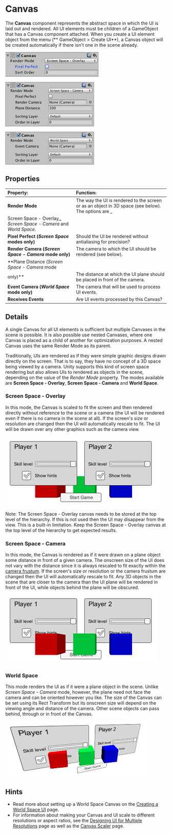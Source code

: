 # Canvas

The **Canvas** component represents the abstract space in which the UI is laid out and rendered. All UI elements must be
children of a GameObject that has a Canvas component attached. When you create a UI element object from the menu (**
GameObject > Create UI**), a Canvas object will be created automatically if there isn't one in the scene already.

![Screen Space - Overlay Set](images/UI_CanvasInspector.png)

![Screen Space - Camera Set](images/UI_CanvasScreenSpaceCameraInspector.png)

![World Space Set](images/UI_CanvasWorldSpaceInspector.png)

## Properties

|**Property:** |**Function:** |
|:---|:---|
|**Render Mode** | The way the UI is rendered to the screen or as an object in 3D space (see below). The options are _
Screen Space - Overlay_, _Screen Space - Camera_ and _World Space_. |
|**Pixel Perfect (_Screen Space_ modes only)** |Should the UI be rendered without antialiasing for precision? |
|**Render Camera (_Screen Space - Camera_ mode only)** |The camera to which the UI should be rendered (see below). |
|**Plane Distance (_Screen Space - Camera_ mode
only)** |The distance at which the UI plane should be placed in front of the camera. |
|**Event Camera (_World Space_ mode only)** |The camera that will be used to process UI events. |
|**Receives Events** |Are UI events processed by this Canvas? |

## Details

A single Canvas for all UI elements is sufficient but multiple Canvases in the scene is possible. It is also possible
use nested Canvases, where one Canvas is placed as a child of another for optimization purposes. A nested Canvas uses
the same Render Mode as its parent.

Traditionally, UIs are rendered as if they were simple graphic designs drawn directly on the screen. That is to say,
they have no concept of a 3D space being viewed by a camera. Unity supports this kind of screen space rendering but also
allows UIs to rendered as objects in the scene, depending on the value of the _Render Mode_ property. The modes
available are **Screen Space - Overlay**, **Screen Space - Camera** and **World Space**.

### Screen Space - Overlay

In this mode, the Canvas is scaled to fit the screen and then rendered directly without reference to the scene or a
camera (the UI will be rendered even if there is no camera in the scene at all). If the screen's size or resolution are
changed then the UI will automatically rescale to fit. The UI will be drawn over any other graphics such as the camera
view.

![Overlay UI rendered over scene objects](images/CanvasOverlay.png)

Note: The Screen Space - Overlay canvas needs to be stored at the top level of the hierarchy. If this is not used then
the UI may disappear from the view. This is a built-in limitation. Keep the Screen Space - Overlay canvas at the top
level of the hierarchy to get expected results.

### Screen Space - Camera

In this mode, the Canvas is rendered as if it were drawn on a plane object some distance in front of a given camera. The
onscreen size of the UI does not vary with the distance since it is always rescaled to fit exactly within
the [camera frustum](FrustumSizeAtDistance.md). If the screen's size or resolution or the camera frustum are changed
then the UI will automatically rescale to fit. Any 3D objects in the scene that are closer to the camera than the UI
plane will be rendered in front of the UI, while objects behind the plane will be obscured.

![Camera mode UI with scene objects in front](images/CanvasCamera.png)

### World Space

This mode renders the UI as if it were a plane object in the scene. Unlike _Screen Space - Camera_ mode, however, the
plane need not face the camera and can be oriented however you like. The size of the Canvas can be set using its Rect
Transform but its onscreen size will depend on the viewing angle and distance of the camera. Other scene objects can
pass behind, through or in front of the Canvas.

![World space UI intersecting scene objects](images/CanvasWorldSpace.png)

## Hints

* Read more about setting up a World Space Canvas on the [Creating a World Space UI](HOWTO-UIWorldSpace.md) page.
* For information about making your Canvas and UI scale to different resolutions or aspect ratios, see
  the [Designing UI for Multiple Resolutions](HOWTO-UIMultiResolution.md) page as well as
  the [Canvas Scaler](script-CanvasScaler.md) page.
